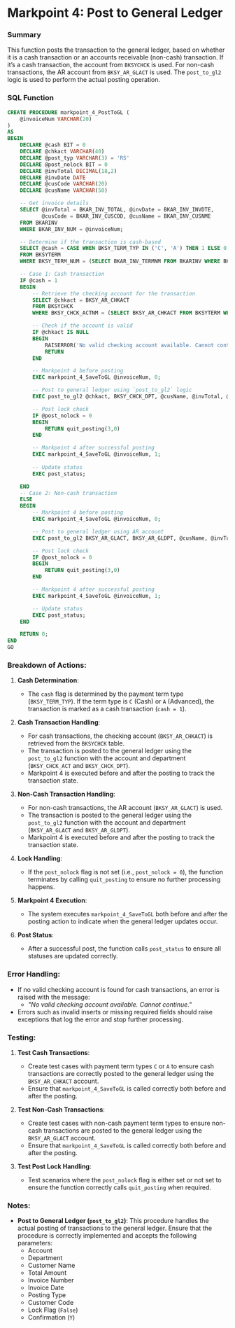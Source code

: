 # Markpoint 4: Post to General Ledger

### Summary
This function posts the transaction to the general ledger, based on whether it is a cash transaction or an accounts receivable (non-cash) transaction. If it’s a cash transaction, the account from `BKSYCHCK` is used. For non-cash transactions, the AR account from `BKSY_AR_GLACT` is used. The `post_to_gl2` logic is used to perform the actual posting operation.

### SQL Function

```sql
CREATE PROCEDURE markpoint_4_PostToGL (
    @invoiceNum VARCHAR(20)
)
AS
BEGIN
    DECLARE @cash BIT = 0
    DECLARE @chkact VARCHAR(40)
    DECLARE @post_typ VARCHAR(3) = 'RS'
    DECLARE @post_nolock BIT = 0
    DECLARE @invTotal DECIMAL(18,2)
    DECLARE @invDate DATE
    DECLARE @cusCode VARCHAR(20)
    DECLARE @cusName VARCHAR(50)

    -- Get invoice details
    SELECT @invTotal = BKAR_INV_TOTAL, @invDate = BKAR_INV_INVDTE, 
           @cusCode = BKAR_INV_CUSCOD, @cusName = BKAR_INV_CUSNME
    FROM BKARINV
    WHERE BKAR_INV_NUM = @invoiceNum;

    -- Determine if the transaction is cash-based
    SELECT @cash = CASE WHEN BKSY_TERM_TYP IN ('C', 'A') THEN 1 ELSE 0 END
    FROM BKSYTERM
    WHERE BKSY_TERM_NUM = (SELECT BKAR_INV_TERMNM FROM BKARINV WHERE BKAR_INV_NUM = @invoiceNum);

    -- Case 1: Cash transaction
    IF @cash = 1
    BEGIN
        -- Retrieve the checking account for the transaction
        SELECT @chkact = BKSY_AR_CHKACT 
        FROM BKSYCHCK
        WHERE BKSY_CHCK_ACTNM = (SELECT BKSY_AR_CHKACT FROM BKSYTERM WHERE BKSY_TERM_NUM = (SELECT BKAR_INV_TERMNM FROM BKARINV WHERE BKAR_INV_NUM = @invoiceNum));

        -- Check if the account is valid
        IF @chkact IS NULL
        BEGIN
            RAISERROR('No valid checking account available. Cannot continue.', 16, 1)
            RETURN
        END

        -- Markpoint 4 before posting
        EXEC markpoint_4_SaveToGL @invoiceNum, 0;

        -- Post to general ledger using `post_to_gl2` logic
        EXEC post_to_gl2 @chkact, BKSY_CHCK_DPT, @cusName, @invTotal, @invoiceNum, @invDate, @post_typ, @cusCode, 0, 'Y';

        -- Post lock check
        IF @post_nolock = 0
        BEGIN
            RETURN quit_posting(3,0)
        END

        -- Markpoint 4 after successful posting
        EXEC markpoint_4_SaveToGL @invoiceNum, 1;
        
        -- Update status
        EXEC post_status;

    END
    -- Case 2: Non-cash transaction
    ELSE
    BEGIN
        -- Markpoint 4 before posting
        EXEC markpoint_4_SaveToGL @invoiceNum, 0;

        -- Post to general ledger using AR account
        EXEC post_to_gl2 BKSY_AR_GLACT, BKSY_AR_GLDPT, @cusName, @invTotal, @invoiceNum, @invDate, 'RS', @cusCode, 0, 'Y';

        -- Post lock check
        IF @post_nolock = 0
        BEGIN
            RETURN quit_posting(3,0)
        END

        -- Markpoint 4 after successful posting
        EXEC markpoint_4_SaveToGL @invoiceNum, 1;

        -- Update status
        EXEC post_status;
    END

    RETURN 0;
END
GO
```

### Breakdown of Actions:

1. **Cash Determination**:
   - The `cash` flag is determined by the payment term type (`BKSY_TERM_TYP`). If the term type is `C` (Cash) or `A` (Advanced), the transaction is marked as a cash transaction (`cash = 1`).

2. **Cash Transaction Handling**:
   - For cash transactions, the checking account (`BKSY_AR_CHKACT`) is retrieved from the `BKSYCHCK` table. 
   - The transaction is posted to the general ledger using the `post_to_gl2` function with the account and department (`BKSY_CHCK_ACT` and `BKSY_CHCK_DPT`).
   - Markpoint 4 is executed before and after the posting to track the transaction state.

3. **Non-Cash Transaction Handling**:
   - For non-cash transactions, the AR account (`BKSY_AR_GLACT`) is used.
   - The transaction is posted to the general ledger using the `post_to_gl2` function with the account and department (`BKSY_AR_GLACT` and `BKSY_AR_GLDPT`).
   - Markpoint 4 is executed before and after the posting to track the transaction state.

4. **Lock Handling**:
   - If the `post_nolock` flag is not set (i.e., `post_nolock = 0`), the function terminates by calling `quit_posting` to ensure no further processing happens.
   
5. **Markpoint 4 Execution**:
   - The system executes `markpoint_4_SaveToGL` both before and after the posting action to indicate when the general ledger updates occur.

6. **Post Status**:
   - After a successful post, the function calls `post_status` to ensure all statuses are updated correctly.

### Error Handling:
- If no valid checking account is found for cash transactions, an error is raised with the message:
  - *"No valid checking account available. Cannot continue."*
- Errors such as invalid inserts or missing required fields should raise exceptions that log the error and stop further processing.

### Testing:

1. **Test Cash Transactions**:
   - Create test cases with payment term types `C` or `A` to ensure cash transactions are correctly posted to the general ledger using the `BKSY_AR_CHKACT` account.
   - Ensure that `markpoint_4_SaveToGL` is called correctly both before and after the posting.

2. **Test Non-Cash Transactions**:
   - Create test cases with non-cash payment term types to ensure non-cash transactions are posted to the general ledger using the `BKSY_AR_GLACT` account.
   - Ensure that `markpoint_4_SaveToGL` is called correctly both before and after the posting.

3. **Test Post Lock Handling**:
   - Test scenarios where the `post_nolock` flag is either set or not set to ensure the function correctly calls `quit_posting` when required.

### Notes:
- **Post to General Ledger (`post_to_gl2`)**: This procedure handles the actual posting of transactions to the general ledger. Ensure that the procedure is correctly implemented and accepts the following parameters:
  - Account
  - Department
  - Customer Name
  - Total Amount
  - Invoice Number
  - Invoice Date
  - Posting Type
  - Customer Code
  - Lock Flag (`False`)
  - Confirmation (`Y`)
